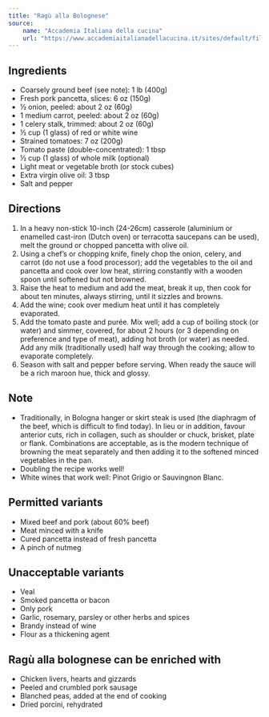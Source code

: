 ```yaml
---
title: "Ragù alla Bolognese"
source:
    name: "Accademia Italiana della cucina"
    url: "https://www.accademiaitalianadellacucina.it/sites/default/files/Rag%C3%B9%20alla%20bolognese%20-%20updated%20recipe_20%20April%202023.pdf"
---
```


## Ingredients

-   Coarsely ground beef (see note): 1 lb (400g)
-   Fresh pork pancetta, slices: 6 oz (150g)
-   ½ onion, peeled: about 2 oz (60g)
-   1 medium carrot, peeled: about 2 oz (60g)
-   1 celery stalk, trimmed: about 2 oz (60g)
-   ½ cup (1 glass) of red or white wine
-   Strained tomatoes: 7 oz (200g)
-   Tomato paste (double-concentrated): 1 tbsp
-   ½ cup (1 glass) of whole milk (optional)
-   Light meat or vegetable broth (or stock cubes)
-   Extra virgin olive oil: 3 tbsp
-   Salt and pepper

## Directions

1. In a heavy non-stick 10-inch (24-26cm) casserole (aluminium or enamelled cast-iron (Dutch oven) or terracotta saucepans can be used), melt the ground or chopped pancetta with olive oil.
1. Using a chef’s or chopping knife, finely chop the onion, celery, and carrot (do not use a food processor); add the vegetables to the oil and pancetta and cook over low heat, stirring constantly with a wooden spoon until softened but not browned.
1. Raise the heat to medium and add the meat, break it up, then cook for about ten minutes, always stirring, until it sizzles and browns.
1. Add the wine; cook over medium heat until it has completely evaporated.
1. Add the tomato paste and purée. Mix well; add a cup of boiling stock (or water) and simmer, covered, for about 2 hours (or 3 depending on preference and type of meat), adding hot broth (or water) as needed. Add any milk (traditionally used) half way through the cooking; allow to evaporate completely.
1. Season with salt and pepper before serving. When ready the sauce will be a rich maroon hue, thick and glossy.

## Note

- Traditionally, in Bologna hanger or skirt steak is used (the diaphragm of the beef, which is difficult to find today). In lieu or in addition, favour anterior cuts, rich in collagen, such as shoulder or chuck, brisket, plate or flank. Combinations are acceptable, as is the modern technique of browning the meat separately and then adding it to the softened minced vegetables in the pan.
- Doubling the recipe works well!
- White wines that work well: Pinot Grigio or Sauvingnon Blanc.

## Permitted variants

-   Mixed beef and pork (about 60% beef)
-   Meat minced with a knife
-   Cured pancetta instead of fresh pancetta
-   A pinch of nutmeg

## Unacceptable variants

-   Veal
-   Smoked pancetta or bacon
-   Only pork
-   Garlic, rosemary, parsley or other herbs and spices
-   Brandy instead of wine
-   Flour as a thickening agent

## Ragù alla bolognese can be enriched with

-   Chicken livers, hearts and gizzards
-   Peeled and crumbled pork sausage
-   Blanched peas, added at the end of cooking
-   Dried porcini, rehydrated
